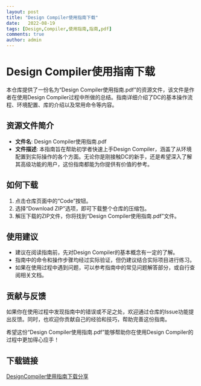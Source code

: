 ```yaml
---
layout: post
title: "Design Compiler使用指南下载"
date:   2022-08-19
tags: [Design,Compiler,使用指南,指南,pdf]
comments: true
author: admin
---
```

# Design Compiler使用指南下载

本仓库提供了一份名为“Design Compiler使用指南.pdf”的资源文件，该文件是作者在使用Design Compiler过程中所做的总结。指南详细介绍了DC的基本操作流程、环境配置、库的介绍以及常用命令等内容。

## 资源文件简介

- **文件名**: Design Compiler使用指南.pdf
- **文件描述**: 本指南旨在帮助初学者快速上手Design Compiler，涵盖了从环境配置到实际操作的各个方面。无论你是刚接触DC的新手，还是希望深入了解其高级功能的用户，这份指南都能为你提供有价值的参考。

## 如何下载

1. 点击仓库页面中的“Code”按钮。
2. 选择“Download ZIP”选项，即可下载整个仓库的压缩包。
3. 解压下载的ZIP文件，你将找到“Design Compiler使用指南.pdf”文件。

## 使用建议

- 建议在阅读指南前，先对Design Compiler的基本概念有一定的了解。
- 指南中的命令和操作步骤均经过实际验证，但仍建议结合实际项目进行练习。
- 如果在使用过程中遇到问题，可以参考指南中的常见问题解答部分，或自行查阅相关文档。

## 贡献与反馈

如果你在使用过程中发现指南中的错误或不足之处，欢迎通过仓库的Issue功能提出反馈。同时，也欢迎你贡献自己的经验和技巧，帮助完善这份指南。

希望这份“Design Compiler使用指南.pdf”能够帮助你在使用Design Compiler的过程中更加得心应手！

## 下载链接

[DesignCompiler使用指南下载分享](https://pan.quark.cn/s/177db6dd469a)